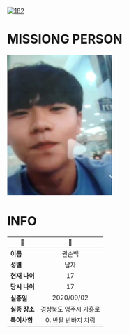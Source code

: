 [![182](https://img.shields.io/badge/%EC%8B%A4%EC%A2%85%EC%8B%A0%EA%B3%A0%EB%8A%94%20%EA%B5%AD%EB%B2%88%EC%97%86%EC%9D%B4-182-blue)](http://safe182.go.kr/index.do)

# MISSIONG PERSON

<img src="./missing_person.jpg">

# INFO

|🔑|💎|
|--|:--:|
|**이름**|권순백|
|**성별**|남자|
|**현재 나이**|17|
|**당시 나이**|17|
|**실종일**|2020/09/02|
|**실종 장소**|경상북도 영주시 가흥로 |
|**특이사항**|0. 반팔 반바지 차림|
